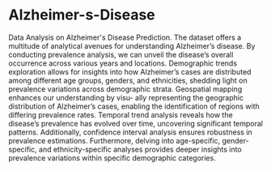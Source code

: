 # Alzheimer-s-Disease
Data Analysis on Alzheimer's Disease Prediction. 
The dataset offers a multitude of analytical avenues for understanding Alzheimer’s
disease. By conducting prevalence analysis, we can unveil the disease’s overall
occurrence across various years and locations. Demographic trends exploration
allows for insights into how Alzheimer’s cases are distributed among different age
groups, genders, and ethnicities, shedding light on prevalence variations across
demographic strata. Geospatial mapping enhances our understanding by visu-
ally representing the geographic distribution of Alzheimer’s cases, enabling the
identification of regions with differing prevalence rates. Temporal trend analysis
reveals how the disease’s prevalence has evolved over time, uncovering significant
temporal patterns. Additionally, confidence interval analysis ensures robustness
in prevalence estimations. Furthermore, delving into age-specific, gender-specific,
and ethnicity-specific analyses provides deeper insights into prevalence variations
within specific demographic categories.


